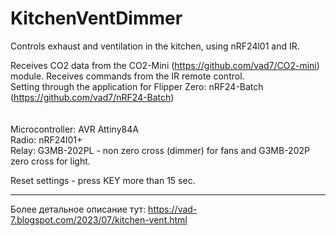 # KitchenVentDimmer
Controls exhaust and ventilation in the kitchen, using nRF24l01 and IR.  

Receives CO2 data from the CO2-Mini (https://github.com/vad7/CO2-mini) module.
Receives commands from the IR remote control.  
Setting through the application for Flipper Zero: nRF24-Batch (https://github.com/vad7/nRF24-Batch)  
<br>
<br>Microcontroller: AVR Attiny84A  
Radio: nRF24l01+  
Relay: G3MB-202PL - non zero cross (dimmer) for fans and G3MB-202P zero cross for light.  
  
Reset settings - press KEY more than 15 sec.  

---

Более детальное описание тут: https://vad-7.blogspot.com/2023/07/kitchen-vent.html
